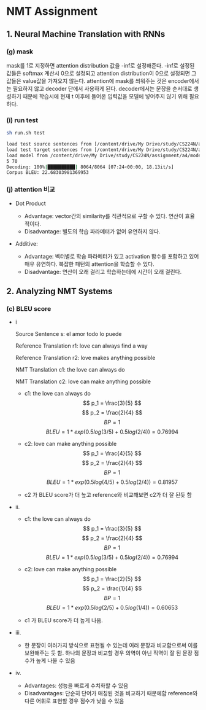 # NMT Assignment

## 1. Neural Machine Translation with RNNs

### (g) mask

mask를 1로 지정하면 attention distribution 값을 -inf로 설정해준다. -inf로 설정된 값들은 softmax 계산시 0으로 설정되고 attention distribution이 0으로 설정되면 그 값들은 value값을 가져오지 않는다. attention에 mask를 씌워주는 것은 encoder에서는 필요하지 않고 decoder 단에서 사용하게 된다. decoder에서는 문장을 순서대로 생성하기 때문에 학습시에 현재 t 이후에 들어온 입력값을 모델에 넣어주지 않기 위해 필요하다.

### (i) run test

```bash
sh run.sh test

load test source sentences from [/content/drive/My Drive/study/CS224N/assignment/a4/en_es_data/test.es]
load test target sentences from [/content/drive/My Drive/study/CS224N/assignment/a4/en_es_data/test.en]
load model from /content/drive/My Drive/study/CS224N/assignment/a4/model.bin
5 70
Decoding: 100%|██████████| 8064/8064 [07:24<00:00, 18.13it/s]
Corpus BLEU: 22.68303981369953
```

### (j) attention 비교

- Dot Product
  - Advantage: vector간의 similarity를 직관적으로 구할 수 있다. 연산이 효율적이다.
  - Disadvantage: 별도의 학습 파라메터가 없어 유연하지 않다.

- Additive:
  - Advantage: 벡터별로 학습 파라메터가 있고 activation 함수를 포함하고 있어 매우 유연하다. 복잡한 패턴의 attention을 학습할 수 있다.
  - Disadvantage: 연산이 오래 걸리고 학습하는데에 시간이 오래 걸린다.

## 2. Analyzing NMT Systems

### (c) BLEU score

- i

  Source Sentence s: el amor todo lo puede

  Reference Translation r1: love can always find a way

  Reference Translation r2: love makes anything possible

  NMT Translation c1: the love can always do

  NMT Translation c2: love can make anything possible

  - c1: the love can always do
    $$ p_1 = \frac{3}{5} $$
    $$ p_2 = \frac{2}{4} $$
    $$ BP = 1 $$
    $$ BLEU = 1 * exp (0.5log(3/5) + 0.5log(2/4)) = 0.76994 $$

  - c2: love can make anything possible
    $$ p_1 = \frac{4}{5} $$
    $$ p_2 = \frac{2}{4} $$
    $$ BP = 1 $$
    $$ BLEU = 1 * exp (0.5log(4/5) + 0.5log(2/4)) = 0.81957 $$

  - c2 가 BLEU score가 더 높고 reference와 비교해보면 c2가 더 잘 된듯 함

- ii.
  - c1: the love can always do
    $$ p_1 = \frac{3}{5} $$
    $$ p_2 = \frac{2}{4} $$
    $$ BP = 1 $$
    $$ BLEU = 1 * exp (0.5log(3/5) + 0.5log(2/4)) = 0.76994 $$

  - c2: love can make anything possible
    $$ p_1 = \frac{2}{5} $$
    $$ p_2 = \frac{1}{4} $$
    $$ BP = 1 $$
    $$ BLEU = 1 * exp (0.5log(2/5) + 0.5log(1/4)) = 0.60653 $$

  - c1 가 BLEU score가 더 높게 나옴.

- iii.
  - 한 문장이 여러가지 방식으로 표현될 수 있는데 여러 문장과 비교함으로써 이를 보완해주는 듯 함. 하나의 문장과 비교할 경우 의역이 아닌 직역이 잘 된 문장 점수가 높게 나올 수 있음

- iv.
  - Advantages:
    성능을 빠르게 수치화할 수 있음
  - Disadvantages:
    단순히 단어가 매칭된 것을 비교하기 때문에함 reference와 다른 어휘로 표현할 경우 점수가 낮을 수 있음
